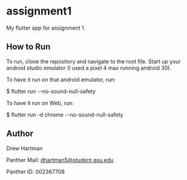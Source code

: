 # assignment1

My flutter app for assignment 1. 

## How to Run

To run, clone the repository and navigate to the root file. Start up your android studio emulator (I used a pixel 4 max running android 30). 

To have it run on that android emulator, run:

$ flutter run --no-sound-null-safety

To have it run on Web, run:

$ flutter run -d chrome --no-sound-null-safety


## Author

Drew Hartman

Panther Mail: dhartman5@student.gsu.edu

Panther ID: 002367708